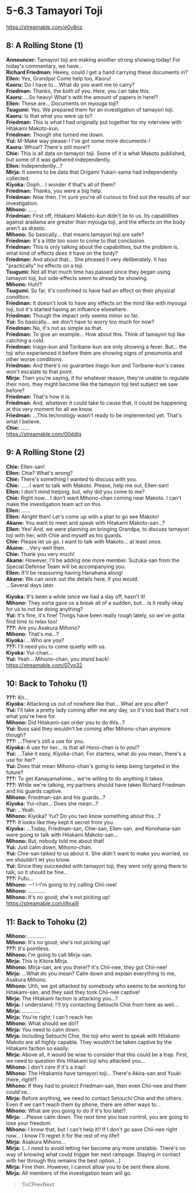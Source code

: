 
5-6.3 Tamayori Toji
===================
https://streamable.com/e0v8nz

  

## 8: A Rolling Stone (1)
**Announcer:** Tamayori toji are making another strong showing today\! For today's commentary, we have...  
**Richard Friedman:** Heeey, could I get a hand carrying these documents in?  
**Ellen:** Yes, Grandpa\! Come help too, Kaoru\!  
**Kaoru:** Do I have to... What do you want me to carry?  
**Friedman:** Thanks, the both of you. Here, you can take this.  
**Kaoru:** ...So heavy\! What's with the amount of papers in here\!\?  
**Ellen:** These are... Documents on myouga toji?  
**Tsugumi:** Yes. We prepared them for an investigation of tamayori toji.  
**Kaoru:** Is that what you were up to?  
**Friedman:** This is what I had originally put together for my interview with Hitakami Makoto-kun.  
**Friedman:** Though she turned me down.  
**Yui:** M-Make way please-\! I've got some more documents-\!  
**Kaoru:** Whoa\!\? There's still more\!\?  
**Chie:** This is all data on tamayori toji. Some of it is what Makoto published, but some of it was gathered independently.  
**Ellen:** Independently...?  
**Mirja:** It seems to be data that Origami Yukari-sama had independently collected.  
**Kiyoka:** Ooph... I wonder if that's all of them?  
**Friedman:** Thanks, you were a big help.  
**Friedman:** Now then. I'm sure you're all curious to find out the results of our investigation.  
**Mihono:** ......  
**Friedman:** First off, Hitakami Makoto-kun didn't lie to us. Its capabilities against aradama are greater than myouga toji, and the effects on the body aren't as drastic.  
**Mihono:** So basically... that means tamayori toji are safe?  
**Friedman:** It's a little too soon to come to that conclusion.  
**Friedman:** This is only talking about the capabilities, but the problem is, what kind of effects does it have on the body?  
**Friedman:** And about that... She phrased it very deliberately. It has "practically" no effects on a toji.  
**Tsugumi:** Not all that much time has passed since they began using tamayori toji, but side-effects seem to already be showing.  
**Mihono:** Huh\!\?  
**Tsugumi:** So far, it's confirmed to have had an effect on their physical condition.  
**Friedman:** It doesn't look to have any effects on the mind like with myouga toji, but it's started having an influence elsewhere.  
**Friedman:** Though the impact only seems minor so far.  
**Yui:** So basically... we don't have to worry too much for now?  
**Friedman:** No, it's not as simple as that.  
**Friedman:** To give an example... How about this. Think of tamayori toji like catching a cold.  
**Friedman:** Inago-kun and Toribane-kun are only showing a fever. But... the toji who experienced it before them are showing signs of pneumonia and other worse conditions.  
**Friedman:** And there's no guarantee Inago-kun and Toribane-kun's cases won't escalate to that point.  
**Mirja:** Then you're saying, if for whatever reason, they're unable to regulate their noro, they might become like the tamayori toji test subject we saw before?  
**Friedman:** That's how it is.  
**Friedman:** And, whatever it could take to cause that, it could be happening at this very moment for all we know.  
**Friedman:** ...This technology wasn't ready to be implemented yet. That's what I believe.  
**Chie:** ......  
https://streamable.com/00ddlq

  

## 9: A Rolling Stone (2)
**Chie:** Ellen-san\!  
**Ellen:** Chie? What's wrong?  
**Chie:** There's something I wanted to discuss with you.  
**Chie:** ......I want to talk with Makoto. Please, help me out, Ellen-san\!  
**Ellen:** I don't mind helping, but, why did you come to me?  
**Chie:** Right now... I don't want Mihono-chan coming near Makoto. I can't make the investigation team act on this.  
**Ellen:** ......  
**Ellen:** Alright then\! Let's come up with a plan to go see Makoto\!  
**Akane:** You want to meet and speak with Hitakami Makoto-san...?  
**Ellen:** Yes\! And, we were planning on bringing Grandpa, to discuss tamayori toji with her, with Chie and myself as his guards.  
**Chie:** Please let us go. I want to talk with Makoto... at least once.  
**Akane:** ...Very well then.  
**Chie:** Thank you very much\!  
**Akane:** However, I'll be adding one more member. Suzuka-san from the Special Defense Team will be accompanying you.  
**Ellen:** It'll be reassuring having Hanahana along\!  
**Akane:** We can work out the details here, if you would.  
...Several days later.

  
**Kiyoka:** It's been a while since we had a day off, hasn't it\!  
**Mihono:** They sorta gave us a break all of a sudden, but... is it really okay for us to not be doing anything?  
**Yui:** It's fine, it's fine\! Things have been really rough lately, so we've gotta find time to relax too\!  
**???:** Are you Asakura Mihono?  
**Mihono:** That's me...?  
**Kiyoka:** ...Who are you?  
**???:** I'll need you to come quietly with us.  
**Kiyoka:** Yui-chan...  
**Yui:** Yeah... Mihono-chan, you stand back\!  
https://streamable.com/07vo32

  

## 10: Back to Tohoku (1)
**???:** Kh...  
**Kiyoka:** Attacking us out of nowhere like that... What are you after?  
**Yui:** I'll take a pretty lady coming after me any day, so it's too bad that's not what you're here for.  
**Mihono:** Did Hitakami-san order you to do this...?  
**Yui:** Boss said they wouldn't be coming after Mihono-chan anymore though?  
**???:** ...There's still a use for you.  
**Kiyoka:** A use for her... Is that all Hono-chan is to you\!\?  
**Yui:** ...Take it easy, Kiyoka-chan. For starters, what do you mean, there's a use for her?  
**Yui:** Does that mean Mihono-chan's going to keep being targeted in the future?  
**???:** To get Kanayamahime... we're willing to do anything it takes.  
**???:** While we're talking, my partners should have taken Richard Friedman and his guards captive.  
**Mihono:** Friedman-san and his guards...?  
**Kiyoka:** Yui-chan... Does she mean...?  
**Yui:** ...Yeah.  
**Mihono:** Kiyoka? Yui? Do you two know something about this...?  
**???:** It looks like they kept it secret from you.  
**Kiyoka:** ...Today, Friedman-san, Chie-san, Ellen-san, and Konohana-san were going to talk with Hitakami Makoto-san...  
**Mihono:** But, nobody told me about that\!  
**Yui:** Just calm down, Mihono-chan.  
**Yui:** Chie-san talked to us about it. She didn't want to make you worried, so we shouldn't let you know.  
**Yui:** Since they succeeded with tamayori toji, they were only going there to talk, so it should be fine...  
**???:** Fufu...  
**Mihono:** --\! I-I'm going to try calling Chii-nee\!  
**Mihono:** ............  
**Mihono:** It's no good; she's not picking up\!  
https://streamable.com/i9xai9

  

## 11: Back to Tohoku (2)
**Mihono:** ............  
**Mihono:** It's no good; she's not picking up\!  
**???:** It's pointless.  
**Mihono:** I'm going to call Mirja-san.  
**Mirja:** This is Kitora Mirja.  
**Mihono:** Mirja-san, are you there\!\? It's Chii-nee, they got Chii-nee\!  
**Mirja:** ...What do you mean? Calm down and explain everything to me, Asakura Mihono.  
**Mihono:** Uhh, we got attacked by somebody who seems to be working for Hitakami-san, and they said they took Chii-nee captive\!  
**Mirja:** The Hitakami faction is attacking you...?  
**Mirja:** I understand; I'll try contacting Setouchi Chie from here as well...  
**Mirja:** ............  
**Mirja:** You're right; I can't reach her.  
**Mihono:** What should we do\!\?  
**Mirja:** You need to calm down.  
**Mirja:** Including Setouchi Chie, the toji who went to speak with Hitakami Makoto are all highly capable. They wouldn't be taken captive by the Hitakami faction so easily.  
**Mirja:** Above all, it would be wise to consider that this could be a trap. First, we need to question this Hitakami toji who attacked you...  
**Mihono:** I don't care if it's a trap\!  
**Mihono:** The Hitakamis have tamayori toji... There's Akira-san and Yuuki there, right\!\?  
**Mihono:** If they had to protect Friedman-san, then even Chii-nee and them could've...  
**Mirja:** Before anything, we need to contact Setouchi Chie and the others. Even if we can't reach them by phone, there are other ways to...  
**Mihono:** What are you going to do if it's too late\!\?  
**Mirja:** ...Please calm down. The next time you lose control, you are going to lose your freedom.  
**Mihono:** I know that, but I can't help it\!\! If I don't go save Chii-nee right now... I know I'll regret it for the rest of my life\!\!  
**Mirja:** Asakura Mihono...  
**Mirja:** (...I need to avoid letting her become any more unstable. There's no way of knowing what could trigger her next rampage. Staying in contact with her through this remains the best option...)  
**Mirja:** Fine then. However, I cannot allow you to be sent there alone.  
**Mirja:** All members of the investigation team will go.  
> :ToCPrevNext